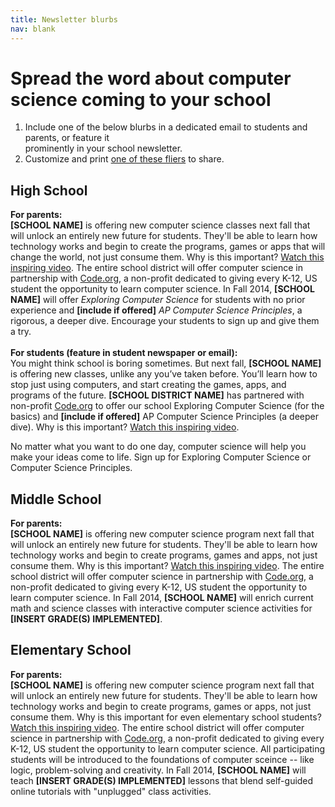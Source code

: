 ```yaml
---
title: Newsletter blurbs
nav: blank
---
```

# Spread the word about computer science coming to your school

1. Include one of the below blurbs in a dedicated email to students and parents, or feature it <br />prominently in your school newsletter.
2. Customize and print [one of these fliers](https://www.dropbox.com/s/f7idusa25t10v8v/newsletters.docx) to share.

## High School

**For parents:**<br />
**[SCHOOL NAME]** is offering new computer science classes next fall that will unlock an entirely new future for students. They'll be able to learn how technology works and begin to create the programs, games or apps that will change the world, not just consume them. Why is this important? [Watch this inspiring video](http://www.youtube.com/watch?v=nKIu9yen5nc). The entire school district will offer computer science in partnership with [Code.org](http://code.org), a non-profit dedicated to giving every K-12, US student the opportunity to learn computer science. In Fall 2014, **[SCHOOL NAME]** will offer *Exploring Computer Science* for students with no prior experience and **[include if offered]** *AP Computer Science Principles*, a rigorous, a deeper dive. Encourage your students to sign up and give them a try. 
<br />
<br />
**For students (feature in student newspaper or email):**<br />
You might think school is boring sometimes. But next fall, **[SCHOOL NAME]** is offering new classes, unlike any you’ve taken before. You’ll learn how to stop just using computers, and start creating the games, apps, and programs of the future. **[SCHOOL DISTRICT NAME]** has partnered with non-profit [Code.org](http://code.org/) to offer our school Exploring Computer Science (for the basics) and **[include if offered]** AP Computer Science Principles (a deeper dive). Why is this important? [Watch this inspiring video](http://www.youtube.com/watch?v=nKIu9yen5nc).

No matter what you want to do one day, computer science will help you make your ideas come to life. Sign up for Exploring Computer Science or Computer Science Principles.


## Middle School

**For parents:**<br />
**[SCHOOL NAME]** is offering new computer science program next fall that will unlock an entirely new future for students. They'll be able to learn how technology works and begin to create programs, games and apps, not just consume them. Why is this important? [Watch this inspiring video](http://www.youtube.com/watch?v=nKIu9yen5nc). The entire school district will offer computer science in partnership with [Code.org](http://code.org), a non-profit dedicated to giving every K-12, US student the opportunity to learn computer science. In Fall 2014, **[SCHOOL NAME]** will enrich current math and science classes with interactive computer science activities for **[INSERT GRADE(S) IMPLEMENTED]**.


## Elementary School

**For parents:**<br />
**[SCHOOL NAME]** is offering new computer science program next fall that will unlock an entirely new future for students. They'll be able to learn how technology works and begin to create programs, games or apps, not just consume them. Why is this important for even elementary school students? [Watch this inspiring video](http://www.youtube.com/watch?v=nKIu9yen5nc). The entire school district will offer computer science in partnership with [Code.org](http://code.org), a non-profit dedicated to giving every K-12, US student the opportunity to learn computer science. All participating students will be introduced to the foundations of computer sceince -- like logic, problem-solving and creativity. In Fall 2014, **[SCHOOL NAME]** will teach **[INSERT GRADE(S) IMPLEMENTED]** lessons that blend self-guided online tutorials with "unplugged" class activities.


